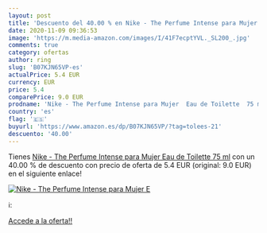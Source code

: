 ```yaml
---
layout: post
title: 'Descuento del 40.00 % en Nike - The Perfume Intense para Mujer  E'
date: 2020-11-09 09:36:53
image: 'https://m.media-amazon.com/images/I/41F7ecptYVL._SL200_.jpg'
comments: true
category: ofertas
author: ring
slug: 'B07KJN65VP-es'
actualPrice: 5.4 EUR
currency: EUR
price: 5.4
comparePrice: 9.0 EUR
prodname: 'Nike - The Perfume Intense para Mujer  Eau de Toilette  75 ml'
country: 'es'
flag: '🇪🇸'
buyurl: 'https://www.amazon.es/dp/B07KJN65VP/?tag=tolees-21'
descuento: '40.00'
---
```


Tienes [Nike - The Perfume Intense para Mujer  Eau de Toilette  75 ml](https://www.amazon.es/dp/B07KJN65VP/?tag=tolees-21) con un 40.00 % de descuento con precio de oferta de 5.4 EUR (original: 9.0 EUR) en el siguiente enlace!

[![Nike - The Perfume Intense para Mujer  E](https://m.media-amazon.com/images/I/41F7ecptYVL._SL200_.jpg)](https://www.amazon.es/dp/B07KJN65VP/?tag=tolees-21)

ℹ️:


[Accede a la oferta!!](https://www.amazon.es/dp/B07KJN65VP/?tag=tolees-21)
